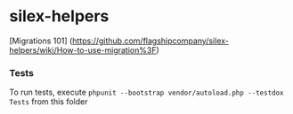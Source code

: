 # silex-helpers
[Migrations 101] (https://github.com/flagshipcompany/silex-helpers/wiki/How-to-use-migration%3F)



### Tests

To run tests, execute `phpunit --bootstrap vendor/autoload.php --testdox Tests` from this folder

